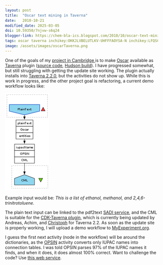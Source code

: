 ```yaml
---
layout: post
title:  "Oscar text mining in Taverna"
date:   2010-10-21
modified_date: 2025-03-05
doi: 10.59350/7njvw-s6q24
blogger-link: https://chem-bla-ics.blogspot.com/2010/10/oscar-text-mining-in-taverna.html
tags: oscar taverna inchikey:OKKJLVBELUTLKV-UHFFFAOYSA-N inchikey:LFQSCWFLJHTTHZ-UHFFFAOYSA-N inchikey:SPSSULHKWOKEEL-UHFFFAOYSA-N
image: /assets/images/oscarTaverna.png
---
```


One of the goals of my [project in Cambridge <i class="fa-solid fa-recycle fa-xs"></i>](https://chem-bla-ics.linkedchemistry.info/2010/10/15/working-on-oscar-for-three-months.html)
is to make [Oscar](http://oscar3-chem.sourceforge.net/) available as [Taverna](http://taverna.sf.net/) plugin
([source code](https://bitbucket.org/egonw/oscar4-taverna), [Hudson build](https://hudson.ch.cam.ac.uk/job/oscar4-taverna/)).
I have progressed somewhat, but still struggling with getting the update site working. The plugin actually installs into
[Taverna 2.2.0](http://www.mygrid.org.uk/2010/07/taverna-220-workbench-and-command-line-tool-are-released/), but the
activities do not show up. While this is work in progress, and the other project goal is refactoring, a current demo
workflow looks like:

![](/assets/images/oscarTaverna.png)

Example input would be: *This is a list of ethanol, methanol, and 2,4,6-trinitrotoluene.*

The plain text input can be linked to the pdf2text [SADI service](http://www.slideshare.net/markmoby/sadi-in-taverna-tutorial),
and the CML is suitable for the [CDK-Taverna plugin](http://chem-bla-ics.blogspot.com/2010/03/cdk-taverna-paper-published.html),
which is currently being updated by Andreas, Achim, and [Christoph](http://www.steinbeck-molecular.de/steinblog/) for
Taverna 2.2. As soon as the update site is properly working, I will upload a demo workflow to
[MyExperiment.org](http://www.myexperiment.org/).

I guess the first next activity (node in the workflow) will be around the dictionaries, as the
[OPSIN](http://opsin.ch.cam.ac.uk/) activity converts only IUPAC names into connection tables. I was told OPSIN parses 97%
of the IUPAC names it finds, and when it does, it does almost 100% correct. Want to challenge the code?
Use [this web service](http://opsin.ch.cam.ac.uk/).
